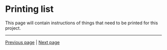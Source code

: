 # Printing list

This page will contain instructions of things that need to be printed for this project.

<!-- GitBuilding Nav -->
---

[Previous page](index_BOM.md) | [Next page](testpage1.md)
